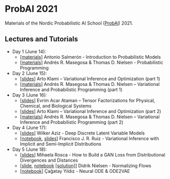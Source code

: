 # ProbAI 2021

Materials of the Nordic Probabilistic AI School ([ProbAI](https://www.probabilistic.ai)) 2021.

## Lectures and Tutorials

* Day 1 (June 14):
  * [[materials](https://github.com/probabilisticai/probai-2021/tree/main/Day1/2_antonio)] Antonio Salmerón - Introduction to Probabilistic Models
  * [[materials](https://github.com/PGM-Lab/probai-2021-pyro/tree/main/Day1)] Andrés R. Masegosa & Thomas D. Nielsen - Probabilistic Programming
* Day 2 (June 15):
  * [[slides](https://github.com/probabilisticai/probai-2021/tree/main/Day2/2_klami)] Arto Klami – Variational Inference and Optimization (part 1)
  * [[materials](https://github.com/PGM-Lab/probai-2021-pyro/tree/main/Day2)] Andrés R. Masegosa & Thomas D. Nielsen – Variational Inference and Probabilistic Programming (part 1)
* Day 3 (June 16):
  * [[slides](https://github.com/probabilisticai/probai-2021/blob/main/Day3/1_acar/Acar_NordicAI21.pdf)] Evrim Acar Ataman – Tensor Factorizations for Physical, Chemical, and Biological Systems
  * [[slides](https://github.com/probabilisticai/probai-2021/tree/main/Day3/2_klami)] Arto Klami – Variational Inference and Optimization (part 2)
  * [[materials](https://github.com/PGM-Lab/probai-2021-pyro/tree/main/Day3)] Andrés R. Masegosa & Thomas D. Nielsen – Variational Inference and Probabilistic Programming (part 2)
* Day 4 (June 17):
  * [[slides](https://github.com/probabilisticai/probai-2021/tree/main/Day4/1_aziz)] Wilker Aziz - Deep Discrete Latent Variable Models
  * [[notebook](https://colab.research.google.com/drive/1znA-K9F4C7Rp-uN13wFb9daHfzmdDRas?usp=sharing), [slides](https://github.com/probabilisticai/probai-2021/blob/main/Day4/slides.pdf)] Francisco J. R. Ruiz - Variational Inference with Implicit and Semi-Implicit Distributions
* Day 5 (June 18):
  * [[slides](http://elarosca.net/prob_ai_2021.pdf)] Mihaela Rosca - How to Build a GAN Loss from Distributional Divergences and Distances
  * [[slide](https://github.com/probabilisticai/probai-2021/tree/main/Day5/2_nielsen/normalizing_flows.pdf), [notebook](https://colab.research.google.com/drive/1SW3VE8KqFWvyDIyMhaEbzQIFPijJc2IJ?usp=sharing) [[solution]](https://colab.research.google.com/drive/1RVvYC6CyxrWuxngtgZ0nWaQJDE8XmSli?usp=sharing)] Didrik Nielsen - Normalizing Flows
  * [[notebook](https://colab.research.google.com/drive/1ygdXFuih_0sLA2HosQkaVQOA9v6BMSdj?usp=sharing)] Çağatay Yıldız - Neural ODE & ODE2VAE
